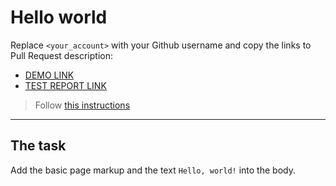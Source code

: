# Hello world
Replace `<your_account>` with your Github username and copy the links to Pull Request description:
- [DEMO LINK](https://Roman-Artiukh.github.io/layout_hello-world/)
- [TEST REPORT LINK](https://Roman-Artiukh.github.io/layout_hello-world/report/html_report/)

> Follow [this instructions](https://mate-academy.github.io/layout_task-guideline/#how-to-solve-the-layout-tasks-on-github)
___

## The task 
Add the basic page markup and the text `Hello, world!` into the body.
